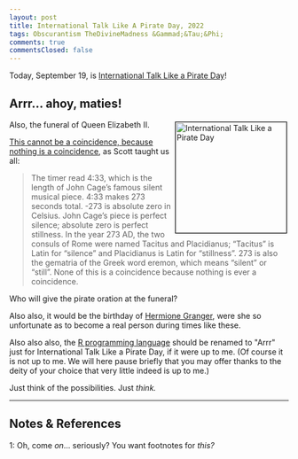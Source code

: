 ```yaml
---
layout: post
title: International Talk Like A Pirate Day, 2022 
tags: Obscurantism TheDivineMadness &Gammad;&Tau;&Phi;
comments: true
commentsClosed: false
---
```


Today, September 19, is [International Talk Like a Pirate Day](https://en.wikipedia.org/wiki/International_Talk_Like_a_Pirate_Day)!  


## Arrr&hellip; ahoy, maties!  

<img src="{{ site.baseurl }}/images/Talk_Like_a_Pirate_Day.png" width="200" height="200" alt="International Talk Like a Pirate Day" title="International Talk Like a Pirate Day" style="float: right; margin: 3px 3px 3px 3px; border: 1px solid #000000;">
Also, the funeral of Queen Elizabeth II.  

[This cannot be a coincidence, because nothing is a coincidence](https://unsongbook.com/),
as Scott taught us all:

> The timer read 4:33, which is the length of John Cage’s famous silent musical
> piece. 4:33 makes 273 seconds total. -273 is absolute zero in Celsius. John Cage’s piece
> is perfect silence; absolute zero is perfect stillness. In the year 273 AD, the two
> consuls of Rome were named Tacitus and Placidianus; “Tacitus” is Latin for “silence” and
> Placidianus is Latin for “stillness”. 273 is also the gematria of the Greek word eremon,
> which means “silent” or “still”. None of this is a coincidence because nothing is ever a
> coincidence.  

Who will give the pirate oration at the funeral?  

Also also, it would be the birthday of
[Hermione Granger](https://en.wikipedia.org/wiki/Hermione_Granger),
were she so unfortunate as to become a real person during times like these.  

Also also also, the [R programming language](https://www.r-project.org/) should be renamed
to "Arrr" just for International Talk Like a Pirate Day, if it were up to me.  (Of course
it is not up to me.  We will here pause briefly that you may offer thanks to the deity of
your choice that very little indeed is up to me.)  

Just think of the possibilities.  Just _think._  

---

## Notes &amp; References  

<!--
<sup id="fn1a">[[1]](#fn1)</sup>

<a id="fn1">1</a>: ***, ["***"](***), *** [↩](#fn1a)  

<a href="{{ site.baseurl }}/images/***">
  <img src="{{ site.baseurl }}/images/***" width="400" height="***" alt="***" title="***" style="float: right; margin: 3px 3px 3px 3px; border: 1px solid #000000;">
</a>

<iframe width="400" height="224" src="***" allow="accelerometer; encrypted-media; gyroscope; picture-in-picture" allowfullscreen style="float: right; margin: 3px 3px 3px 3px; border: 1px solid #000000;"></iframe>
-->

<a id="fn1">1</a>: Oh, come _on_&hellip; seriously?  You want footnotes for _this?_  

